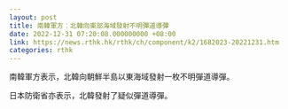 ```yaml
---
layout: post
title: 南韓軍方︰北韓向東部海域發射不明彈道導彈
date: 2022-12-31 07:20:08.000000000 +08:00
link: https://news.rthk.hk/rthk/ch/component/k2/1682023-20221231.htm
categories: rthk
---
```


南韓軍方表示，北韓向朝鮮半島以東海域發射一枚不明彈道導彈。

日本防衛省亦表示，北韓發射了疑似彈道導彈。
